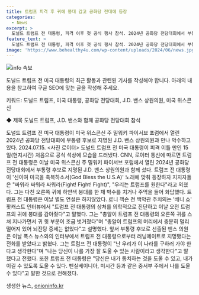 ```yaml
---
title: 트럼프 피격 후 귀에 붕대 감고 공화당 전대에 등장
categories:
  - News
excerpt: >
  도널드 트럼프 전 대통령, 피격 이후 첫 공식 행사 참석. 2024년 공화당 전당대회에서 부통령 후보 J.D. 밴스 상원의원과 만남. 트럼프 지지자들의 열광적인 환영 속 등장. 전반적인 건강 상태에 대한 의사의 진술도 전해져. 부통령 후보로 지명된 밴스 의원은 트럼프 전 대통령으로부터 지명을 받았다고 밝힘. 트럼프 전 대통령은 밴스에 대해 중서부 주에서 지원을 받을 수 있다고 언급.
feature_text: >
  도널드 트럼프 전 대통령, 피격 이후 첫 공식 행사 참석. 2024년 공화당 전당대회에서 부통령 후보 J.D. 밴스 상원의원과 만남. 트럼프 지지자들의 열광적인 환영 속 등장. 전반적인 건강 상태에 대한 의사의 진술도 전해져. 부통령 후보로 지명된 밴스 의원은 트럼프 전 대통령으로부터 지명을 받았다고 밝힘. 트럼프 전 대통령은 밴스에 대해 중서부 주에서 지원을 받을 수 있다고 언급.
image: 'https://www.behealthy4u.com/wp-content/uploads/2024/06/news.jpg'
---
```


<p><img src="https://www.behealthy4u.com/wp-content/uploads/2024/06/news.jpg" alt="info 속보" /></p>

<p>도널드 트럼프 전 미국 대통령의 최근 활동과 관련된 기사를 작성해야 합니다. 아래의 내용을 참고하여 구글 SEO에 맞는 글을 작성해 주세요.</p>

<p>키워드: 도널드 트럼프, 미국 대통령, 공화당 전당대회, J.D. 밴스 상원의원, 미국 위스콘신</p>

<p>◆ 제목
도널드 트럼프, J.D. 밴스와 함께 공화당 전당대회 참석</p>

<p>도널드 트럼프 전 미국 대통령이 미국 위스콘신 주 밀워키 파이서브 포럼에서 열린 2024년 공화당 전당대회에 부통령 후보로 지명된 J.D. 밴스 상원의원과 만나 악수하고 있다. 2024.07.15. &lt;사진 로이터&gt; 도널드 트럼프 전 미국 대통령이 피격 이틀 만인 15일(현지시간) 처음으로 공식 석상에 모습을 드러냈다. CNN, 로이터 통신에 따르면 트럼프 전 대통령은 이날 미국 위스콘신 주 밀워키 파이서브 포럼에서 열린 2024년 공화당 전당대회에서 부통령 후보로 지명된 J.D. 밴스 상원의원과 함께 섰다. 트럼프 전 대통령이 '신이여 미국을 축복하소서(God Bless the U.S.A)' 노래에 맞춰 등장하자 지지자들은 "싸워라 싸워라 싸워라(Fight! Fight! Fight)", "우리는 트럼프를 원한다"라고 외쳤다. 그는 다친 오른쪽 귀에 하얀색 붕대를 한 채 박수를 치거나 주먹을 들어 화답했다. 트럼프 전 대통령은 이날 별도 연설은 하지않았다. 로니 잭슨 전 백악관 주치의는 '베니 쇼' 팟캐스트 인터뷰에서 "트럼프 전 대통령의 상처를 의학적으로 진단하고 이날 오전 트럼프의 귀에 붕대를 감아줬다"고 말했다. 그는 "총알이 트럼프 전 대통령의 오른쪽 귀를 스쳐 지나가면서 귀 윗 부분이 조금 벗거졌다"며 "총알이 트럼프의 머리에서 충분히 멀리 떨어져 있어 뇌진탕 증세는 없었다"고 설명했다. 앞서 부통령 후보로 선출된 밴스 의원은 이날 폭스 뉴스와의 인터뷰에서 트럼프 전 대통령으로부터 러닝메이트로 지명됐다는 전화를 받았다고 밝혔다. 그는 트럼프 전 대통령이 "난 우리가 이 나라를 구하러 가야 한다고 생각한다"며 "나는 당신이 나를 가장 잘 도울 수 있는 사람이라고 생각한다"고 말했다고 전했다. 또한 트럼프 전 대통령은 "당신은 내가 통치하는 것을 도울 수 있고, 내가 이길 수 있도록 도울 수 있다. 펜실베이니아, 미시간 등과 같은 중서부 주에서 나를 도울 수 있다"고 말한 것으로 전해졌다.</p>
생생한 뉴스, <a href="https://onioninfo.kr" rel="dofollow">onioninfo.kr</a>


